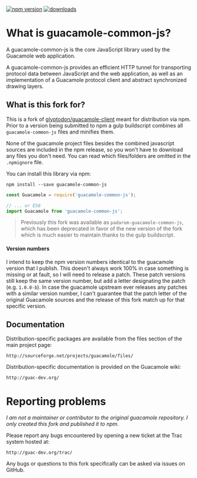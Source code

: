 [![npm version](https://img.shields.io/npm/v/guacamole-common-js.svg)](https://www.npmjs.com/package/guacamole-common-js) [![downloads](https://img.shields.io/npm/dt/guacamole-common-js.svg)](https://www.npmjs.com/package/guacamole-common-js)

# What is guacamole-common-js?

A guacamole-common-js is the core JavaScript library used by the Guacamole web
application.

A guacamole-common-js provides an efficient HTTP tunnel for transporting
protocol data between JavaScript and the web application, as well as an
implementation of a Guacamole protocol client and abstract synchronized
drawing layers.

## What is this fork for?

This is a fork of [glyptodon/guacamole-client](https://github.com/glyptodon/guacamole-client)
meant for distribution via npm. Prior to a version being submitted to npm a gulp buildscript
combines all `guacamole-common-js` files and minifies them.

None of the guacamole project files besides the combined javascript sources are included in
the npm release, so you won't have to download any files you don't need. You can read which
files/folders are omitted in the `.npmignore` file.

You can install this library via npm:

```
npm install --save guacamole-common-js
```

```js
const Guacamole = require('guacamole-common-js');

// ... or ES6
import Guacamole from 'guacamole-common-js';
```

> Previously this fork was available as `padarom-guacamole-common-js`, which has been deprecated
in favor of the new version of the fork which is much easier to maintain thanks to the gulp buildscript.

#### Version numbers
I intend to keep the npm version numbers identical to the guacamole version that I publish. This doesn't always work 100% in case something is missing or at fault, so I will need to release a patch. These patch versions still keep the same version number, but add a letter designating the patch (e.g. `1.0.0-b`). In case the guacamole upstream ever releases any patches with a similar version number, I can't guarantee that the patch letter of the original Guacamole sources and the release of this fork match up for that specific version.

## Documentation
Distribution-specific packages are available from the files section of the main
project page:

    http://sourceforge.net/projects/guacamole/files/

Distribution-specific documentation is provided on the Guacamole wiki:

    http://guac-dev.org/

# Reporting problems

_I am not a maintainer or contributor to the original guacamole repository. I only created this fork and published it to npm._

Please report any bugs encountered by opening a new ticket at the Trac system hosted at:

    http://guac-dev.org/trac/

Any bugs or questions to this fork specifically can be asked via issues on GitHub.
